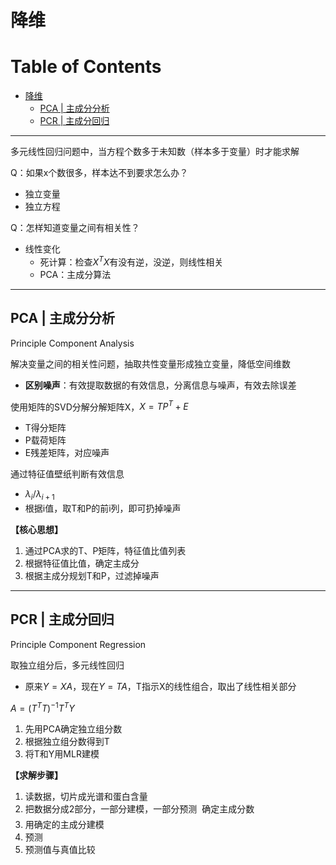# 降维

Table of Contents
=================

   * [降维](#降维)
      * [PCA | 主成分分析](#pca--主成分分析)
      * [PCR | 主成分回归](#pcr--主成分回归)

------

多元线性回归问题中，当方程个数多于未知数（样本多于变量）时才能求解

Q：如果x个数很多，样本达不到要求怎么办？

- 独立变量
- 独立方程

Q：怎样知道变量之间有相关性？

- 线性变化
  - 死计算：检查$X^TX$有没有逆，没逆，则线性相关
  - PCA：主成分算法

------

## PCA | 主成分分析

Principle Component Analysis

解决变量之间的相关性问题，抽取共性变量形成独立变量，降低空间维数

- **区别噪声**：有效提取数据的有效信息，分离信息与噪声，有效去除误差

使用矩阵的SVD分解分解矩阵X，$X = TP^T+E$

- T得分矩阵
- P载荷矩阵
- E残差矩阵，对应噪声

通过特征值壁纸判断有效信息

- $\lambda_i/\lambda_{i+1}$
- 根据i值，取T和P的前i列，即可扔掉噪声

**【核心思想】**

1. 通过PCA求的T、P矩阵，特征值比值列表
2. 根据特征值比值，确定主成分
3. 根据主成分规划T和P，过滤掉噪声

------

## PCR | 主成分回归

Principle Component Regression

取独立组分后，多元线性回归

- 原来$Y=XA$，现在$Y=TA$，T指示X的线性组合，取出了线性相关部分

$A = (T^TT)^{-1}T^TY$

1. 先用PCA确定独立组分数
2. 根据独立组分数得到T
3. 将T和Y用MLR建模

**【求解步骤】**

1.  读数据，切片成光谱和蛋白含量
2. 把数据分成2部分，一部分建模，一部分预测  确定主成分数
3. 用确定的主成分建模
4. 预测
5. 预测值与真值比较